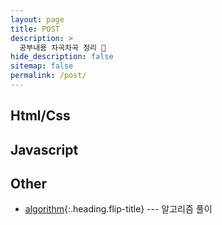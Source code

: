 ```yaml
---
layout: page
title: POST
description: >
  공부내용 차곡차곡 정리 💚
hide_description: false
sitemap: false
permalink: /post/
---
```


## Html/Css

## Javascript

## Other
- [algorithm]{:.heading.flip-title} --- 알고리즘 풀이 


[algorithm]: /post/algorithm
